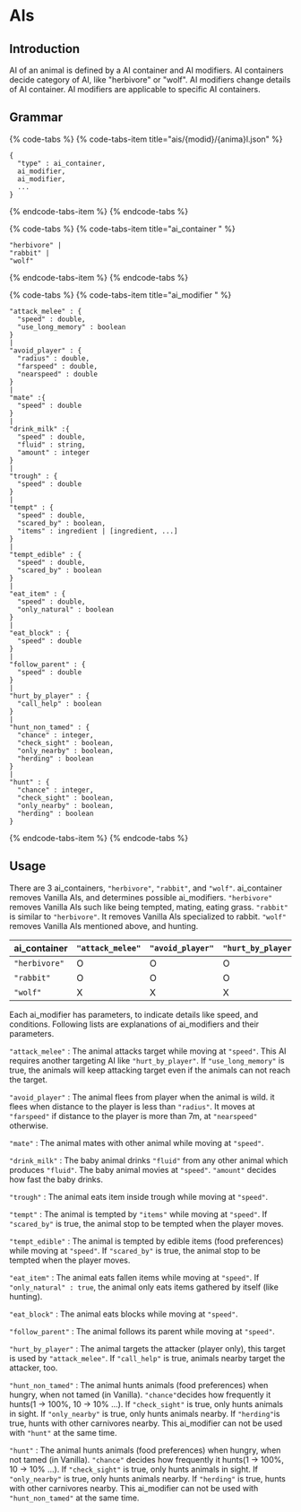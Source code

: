 # AIs

## Introduction

AI of an animal is defined by a AI container and AI modifiers. AI containers decide category of AI, like "herbivore" or "wolf". AI modifiers change details of AI container. AI modifiers are applicable to specific AI containers.

## Grammar

{% code-tabs %}
{% code-tabs-item title="ais/{modid}/{anima}l.json" %}
```text
{
  "type" : ai_container,
  ai_modifier,
  ai_modifier,
  ...
}
```
{% endcode-tabs-item %}
{% endcode-tabs %}

{% code-tabs %}
{% code-tabs-item title="ai\_container " %}
```text
"herbivore" |
"rabbit" |
"wolf"
```
{% endcode-tabs-item %}
{% endcode-tabs %}

{% code-tabs %}
{% code-tabs-item title="ai\_modifier " %}
```text
"attack_melee" : {
  "speed" : double,
  "use_long_memory" : boolean
}
|
"avoid_player" : {
  "radius" : double,
  "farspeed" : double,
  "nearspeed" : double
}
|
"mate" :{
  "speed" : double
}
|
"drink_milk" :{
  "speed" : double,
  "fluid" : string,
  "amount" : integer
}
|
"trough" : {
  "speed" : double
}
|
"tempt" : {
  "speed" : double,
  "scared_by" : boolean,
  "items" : ingredient | [ingredient, ...]
}
|
"tempt_edible" : {
  "speed" : double,
  "scared_by" : boolean
}
|
"eat_item" : {
  "speed" : double,
  "only_natural" : boolean
}
|
"eat_block" : {
  "speed" : double
}
|
"follow_parent" : {
  "speed" : double
}
|
"hurt_by_player" : {
  "call_help" : boolean
}
|
"hunt_non_tamed" : {
  "chance" : integer,
  "check_sight" : boolean,
  "only_nearby" : boolean,
  "herding" : boolean
}
|
"hunt" : {
  "chance" : integer,
  "check_sight" : boolean,
  "only_nearby" : boolean,
  "herding" : boolean
}
```
{% endcode-tabs-item %}
{% endcode-tabs %}

## Usage

There are 3 ai\_containers, `"herbivore"`, `"rabbit"`, and `"wolf"`. ai\_container removes Vanilla AIs, and determines possible ai\_modifiers. `"herbivore"` removes Vanilla AIs such like being tempted, mating, eating grass. `"rabbit"` is similar to `"herbivore"`. It removes Vanilla AIs specialized to rabbit. `"wolf"` removes Vanilla AIs mentioned above, and hunting.

| ai\_container | `"attack_melee"` | `"avoid_player"` | `"hurt_by_player"` | `"hunt_non_tamed"` | `"hunt"` | `"mate"` | `"drink_milk"` | `"trough"` | `"tempt"` | `"tempt_edible"` | `"eat_item"` | `"eat_block"` | `"follow_parent"` |
| :--- | :--- | :--- | :--- | :--- | :--- | :--- | :--- | :--- | :--- | :--- | :--- | :--- | :--- |
| `"herbivore"` | O | O | O | X | X | O | O | O | O | O | O | O | O |
| `"rabbit"` | O | O | O | X | X | O | O | O | O | O | O | O | O |
| `"wolf"` | X | X | X | O | O | O | O | O | O | O | O | O | O |

Each ai\_modifier has parameters, to indicate details like speed, and conditions. Following lists are explanations of ai\_modifiers and their parameters.

`"attack_melee"` : The animal attacks target while moving at `"speed"`. This AI requires another targeting AI like `"hurt_by_player"`. If `"use_long_memory"` is true, the animals will keep attacking target even if the animals can not reach the target.

`"avoid_player"` : The animal flees from player when the animal is wild. it flees when distance to the player is less than `"radius"`. It moves at `"farspeed"` if distance to the player is more than 7m, at `"nearspeed"` otherwise.

`"mate"` : The animal mates with other animal while moving at `"speed"`.

`"drink_milk"` : The baby animal drinks `"fluid"` from any other animal which produces `"fluid"`. The baby animal movies at `"speed"`. `"amount"` decides how fast the baby drinks.

`"trough"` : The animal eats item inside trough while moving at `"speed"`.

`"tempt"` : The animal is tempted by `"items"` while moving at `"speed"`. If `"scared_by"` is true, the animal stop to be tempted when the player moves.

`"tempt_edible"` : The animal is tempted by edible items \(food preferences\) while moving at `"speed"`. If `"scared_by"` is true, the animal stop to be tempted when the player moves.

`"eat_item"` : The animal eats fallen items while moving at `"speed"`. If `"only_natural" : true`, the animal only eats items gathered by itself \(like hunting\).

`"eat_block"` : The animal eats blocks while moving at `"speed"`.

`"follow_parent"` : The animal follows its parent while moving at `"speed"`.

`"hurt_by_player"` : The animal targets the attacker \(player only\), this target is used by `"attack_melee"`. If `"call_help"` is true, animals nearby target the attacker, too.

`"hunt_non_tamed"` : The animal hunts animals \(food preferences\) when hungry, when not tamed \(in Vanilla\). `"chance"`decides how frequently it hunts\(1 -&gt; 100%, 10 -&gt; 10% ...\). If `"check_sight"` is true, only hunts animals in sight. If `"only_nearby"` is true, only hunts animals nearby. If `"herding"`is true, hunts with other carnivores nearby. This ai\_modifier can not be used with `"hunt"` at the same time.

`"hunt"` : The animal hunts animals \(food preferences\) when hungry, when not tamed \(in Vanilla\). `"chance"` decides how frequently it hunts\(1 -&gt; 100%, 10 -&gt; 10% ...\). If `"check_sight"` is true, only hunts animals in sight. If `"only_nearby"` is true, only hunts animals nearby. If `"herding"` is true, hunts with other carnivores nearby. This ai\_modifier can not be used with `"hunt_non_tamed"` at the same time.

